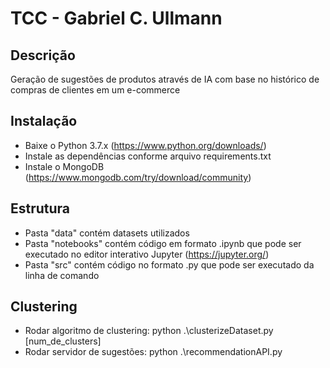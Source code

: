 # TCC - Gabriel C. Ullmann

## Descrição
Geração de sugestões de produtos através de IA com base no histórico de compras de clientes em um e-commerce

## Instalação
- Baixe o Python 3.7.x (https://www.python.org/downloads/)
- Instale as dependências conforme arquivo requirements.txt
- Instale o MongoDB (https://www.mongodb.com/try/download/community)

## Estrutura
- Pasta "data" contém datasets utilizados
- Pasta "notebooks" contém código em formato .ipynb que pode ser executado no editor interativo Jupyter (https://jupyter.org/)
- Pasta "src" contém código no formato .py que pode ser executado da linha de comando

## Clustering
- Rodar algoritmo de clustering: python .\clusterizeDataset.py [num_de_clusters]
- Rodar servidor de sugestões: python .\recommendationAPI.py
